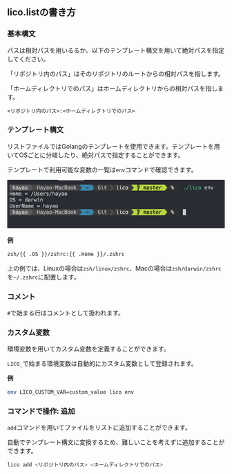 ## lico.listの書き方


### 基本構文

パスは相対パスを用いるるか、以下のテンプレート構文を用いて絶対パスを指定してください。

「リポジトリ内のパス」はそのリポジトリのルートからの相対パスを指します。

「ホームディレクトリでのパス」はホームディレクトリからの相対パスを指します。

```txt
<リポジトリ内のパス>:<ホームディレクトリでのパス>
```

### テンプレート構文

リストファイルではGolangのテンプレートを使用できます。テンプレートを用いてOSごとに分岐したり、絶対パスで指定することができます。

テンプレートで利用可能な変数の一覧は`env`コマンドで確認できます。

![](env.png)

**例**

```txt
zsh/{{ .OS }}/zshrc:{{ .Home }}/.zshrc
```

上の例では、Linuxの場合は`zsh/linux/zshrc`、Macの場合は`zsh/darwin/zshrc`を`~/.zshrc`に配置します。

### コメント

`#`で始まる行はコメントとして扱われます。

### カスタム変数

環境変数を用いてカスタム変数を定義することができます。

`LICO_`で始まる環境変数は自動的にカスタム変数として登録されます。

**例**

```bash
env LICO_CUSTOM_VAR=custom_value lico env
```

### コマンドで操作: 追加

`add`コマンドを用いてファイルをリストに追加することができます。

自動でテンプレート構文に変換するため、難しいことを考えずに追加することができます。

```bash
lico add <リポジトリ内のパス> <ホームディレクトリでのパス>
```


